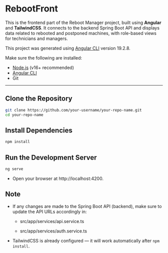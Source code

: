 # RebootFront
This is the frontend part of the Reboot Manager project, built using **Angular** and **TailwindCSS**. It connects to the backend Spring Boot API and displays data related to rebooted and postponed machines, with role-based views for technicians and managers.

This project was generated using [Angular CLI](https://github.com/angular/angular-cli) version 19.2.8.

Make sure the following are installed:

- [Node.js](https://nodejs.org/) (v16+ recommended)
- [Angular CLI](https://angular.io/cli)
- Git

---

## Clone the Repository


```bash
git clone https://github.com/your-username/your-repo-name.git
cd your-repo-name
```

## Install Dependencies


```bash
npm install
```

## Run the Development Server

```bash
ng serve
```
- Open your browser at http://localhost:4200.

## Note

- If any changes are made to the Spring Boot API (backend), make sure to update the API URLs accordingly in:

    - src/app/services/api.service.ts

    - src/app/services/auth.service.ts

- TailwindCSS is already configured — it will work automatically after `npm install`.


